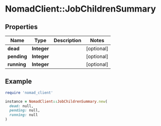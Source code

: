 # NomadClient::JobChildrenSummary

## Properties

| Name | Type | Description | Notes |
| ---- | ---- | ----------- | ----- |
| **dead** | **Integer** |  | [optional] |
| **pending** | **Integer** |  | [optional] |
| **running** | **Integer** |  | [optional] |

## Example

```ruby
require 'nomad_client'

instance = NomadClient::JobChildrenSummary.new(
  dead: null,
  pending: null,
  running: null
)
```

